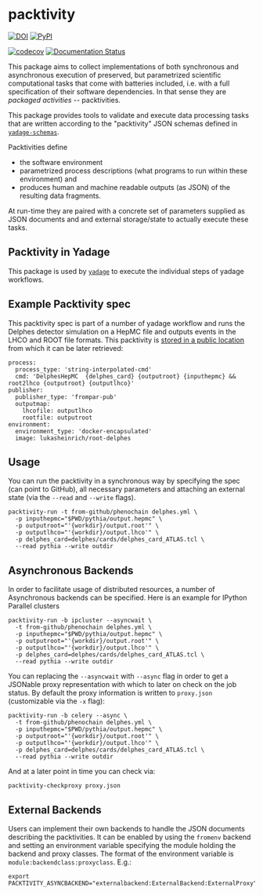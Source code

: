 # packtivity

[![DOI](https://zenodo.org/badge/53696818.svg)](https://zenodo.org/badge/latestdoi/53696818)
[![PyPI](https://img.shields.io/pypi/v/packtivity.svg)](https://pypi.python.org/pypi/packtivity)

[![codecov](https://codecov.io/gh/yadage/packtivity/graph/badge.svg?token=WQB5nnbgpn)](https://codecov.io/gh/yadage/packtivity)
[![Documentation Status](https://readthedocs.org/projects/packtivity/badge/?version=latest)](http://packtivity.readthedocs.io/en/latest/?badge=latest)

This package aims to collect implementations of both synchronous and asynchronous execution of preserved, but parametrized scientific computational tasks that come with batteries included, i.e. with a full specification of their software dependencies. In that sense they are *packaged activities* -- packtivities.

This package provides tools to validate and execute data processing tasks that are written according to the "packtivity" JSON schemas defined in [`yadage-schemas`](https://github.com/yadage/yadage-schemas).

Packtivities define

* the software environment
* parametrized process descriptions (what programs to run within these environment) and
* produces human and machine readable outputs (as JSON) of the resulting data fragments.

At run-time they are paired with a concrete set of parameters supplied as JSON documents and and external storage/state to actually execute these tasks.

## Packtivity in Yadage

This package is used by [`yadage`](https://github.com/yadage/yadage) to execute the individual steps of yadage workflows.

## Example Packtivity spec

This packtivity spec is part of a number of yadage workflow and runs the Delphes detector simulation on a HepMC file and outputs events in the LHCO and ROOT file formats. This packtivity is [stored in a public location](https://github.com/lukasheinrich/yadage-workflows/blob/8422d9fe8e21f709243cbb47b5adb66f2e432e51/phenochain/delphes.yml) from which it can be later retrieved:

    process:
      process_type: 'string-interpolated-cmd'
      cmd: 'DelphesHepMC  {delphes_card} {outputroot} {inputhepmc} && root2lhco {outputroot} {outputlhco}'
    publisher:
      publisher_type: 'frompar-pub'
      outputmap:
        lhcofile: outputlhco
        rootfile: outputroot
    environment:
      environment_type: 'docker-encapsulated'
      image: lukasheinrich/root-delphes

## Usage

You can run the packtivity in a synchronous way by specifying the spec (can point to GitHub),  all necessary parameters and attaching an external state (via the `--read` and `--write` flags).

    packtivity-run -t from-github/phenochain delphes.yml \
      -p inputhepmc="$PWD/pythia/output.hepmc" \
      -p outputroot="'{workdir}/output.root'" \
      -p outputlhco="'{workdir}/output.lhco'" \
      -p delphes_card=delphes/cards/delphes_card_ATLAS.tcl \
      --read pythia --write outdir

## Asynchronous Backends

In order to facilitate usage of distributed resources, a number of Asynchronous
backends can be specified. Here is an example for IPython Parallel clusters

    packtivity-run -b ipcluster --asyncwait \
      -t from-github/phenochain delphes.yml \
      -p inputhepmc="$PWD/pythia/output.hepmc" \
      -p outputroot="'{workdir}/output.root'" \
      -p outputlhco="'{workdir}/output.lhco'" \
      -p delphes_card=delphes/cards/delphes_card_ATLAS.tcl \
      --read pythia --write outdir

You can replacing the `--asyncwait` with `--async` flag in order to get a JSONable proxy representation with which to later on check on the job status. By default the proxy information is written to `proxy.json` (customizable via the `-x` flag):

    packtivity-run -b celery --async \
      -t from-github/phenochain delphes.yml \
      -p inputhepmc="$PWD/pythia/output.hepmc" \
      -p outputroot="'{workdir}/output.root'" \
      -p outputlhco="'{workdir}/output.lhco'" \
      -p delphes_card=delphes/cards/delphes_card_ATLAS.tcl \
      --read pythia --write outdir

And at a later point in time you can check via:

    packtivity-checkproxy proxy.json

## External Backends

Users can implement their own backends to handle the JSON documents describing the packtivities. It can be enabled
by using the `fromenv` backend and setting an environment variable specifying the module holding the backend and proxy
classes. The format of the environment variable is `module:backendclass:proxyclass`. E.g.:

    export PACKTIVITY_ASYNCBACKEND="externalbackend:ExternalBackend:ExternalProxy"
